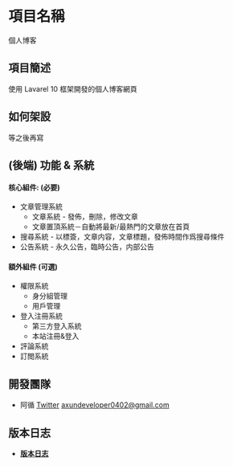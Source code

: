 # 項目名稱
個人博客

## 項目簡述
使用 Lavarel 10 框架開發的個人博客網頁

## 如何架設
等之後再寫

## (後端) 功能 & 系統

#### **核心組件:** (必要)
+ 文章管理系統
  + 文章系統 - 發佈，刪除，修改文章
  + 文章置頂系統－自動將最新/最熱門的文章放在首頁
+ 搜尋系統 - 以標簽，文章内容，文章標題，發佈時間作爲搜尋條件
+ 公告系統 - 永久公告，臨時公告，内部公告

#### **額外組件** (可選)
+ 權限系統
  + 身分組管理
  + 用戶管理
+ 登入注冊系統
  + 第三方登入系統
  + 本站注冊&登入
+ 評論系統
+ 訂閲系統

## 開發團隊
+ 阿循 [Twitter](https://twitter.com/axun0402) axundeveloper0402@gmail.com

## 版本日志
+ **[版本日志](版本日志.md)**
